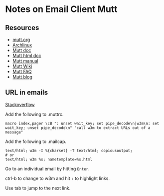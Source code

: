 # Notes on Email Client Mutt

## Resources
- [mutt.org](http://www.mutt.org/)
- [Archlinux](https://wiki.archlinux.org/index.php/mutt)
- [Mutt doc](http://www.therandymon.com/woodnotes/mutt/using-mutt.html)
- [Mutt html doc](http://www.mutt.org/doc/manual/)
- [Mutt manual](http://www.mutt.org/doc/manual.txt)
- [Mutt Wiki](http://dev.mutt.org/trac/wiki/MuttWiki)
- [Mutt FAQ](http://dev.mutt.org/trac/wiki/MuttFaq)
- [Mutt blog](http://empt1e.blogspot.jp/2009/10/using-mutt-with-gmail-imap-complete.html)


## URL in emails
[Stackoverflow](http://superuser.com/questions/695140/how-to-jump-to-links-and-open-it-in-mutt)

Add the following to .muttrc.

    macro index,pager \cB ": unset wait_key; set pipe_decode\n|w3m\n: set wait_key; unset pipe_decode\n" "call w3m to extract URLs out of a message"

Add the following to .mailcap.

    text/html; w3m -I %{charset} -T text/html; copiousoutput;    
    # or
    text/html; w3m %s; nametemplate=%s.html


Go to an individual email by hitting `Enter`.

ctrl-b to change to w3m and hit `:` to highlight links. 

Use tab to jump to the next link.


